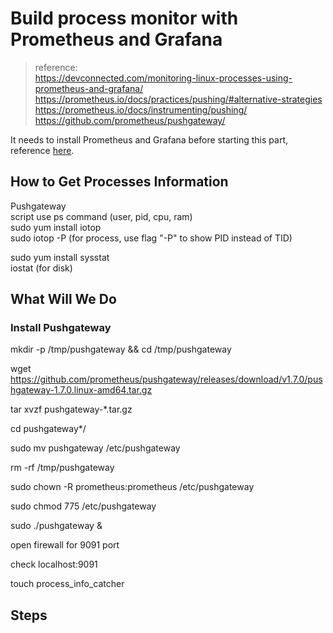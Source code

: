 # Build process monitor with Prometheus and Grafana

>reference:  
>https://devconnected.com/monitoring-linux-processes-using-prometheus-and-grafana/  
>https://prometheus.io/docs/practices/pushing/#alternative-strategies  
>https://prometheus.io/docs/instrumenting/pushing/  
>https://github.com/prometheus/pushgateway/ 

It needs to install Prometheus and Grafana before starting this part, reference [here](./Install%20Prometheus%20Server%20on%20CentOS%207%20RHEL%207.md).

## How to Get Processes Information

Pushgateway  
script use ps command (user, pid, cpu, ram)  
sudo yum install iotop  
sudo iotop -P (for process, use flag "-P" to show PID instead of TID)  

sudo yum install sysstat  
iostat (for disk)

## What Will We Do

### Install Pushgateway

mkdir -p /tmp/pushgateway && cd /tmp/pushgateway

wget https://github.com/prometheus/pushgateway/releases/download/v1.7.0/pushgateway-1.7.0.linux-amd64.tar.gz

tar xvzf pushgateway-*.tar.gz

cd pushgateway*/

sudo mv pushgateway /etc/pushgateway

rm -rf /tmp/pushgateway

sudo chown -R prometheus:prometheus /etc/pushgateway

sudo chmod 775 /etc/pushgateway

sudo ./pushgateway &

open firewall for 9091 port

check localhost:9091

touch process_info_catcher



## Steps